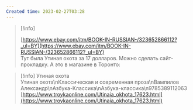 ```yaml
---
Created time: 2023-02-27T03:28
---
```

> [!info]  
>  
> [https://www.ebay.com/itm/BOOK-IN-RUSSIAN-/323652866112?_ul=BY](https://www.ebay.com/itm/BOOK-IN-RUSSIAN-/323652866112?_ul=BY)  
Тут была Утиная охота за 17 долларов. Можно сделать сайт-прокладку.
А это в магазине в Торонто:

> [!info] Утиная охота  
> Утиная охота\\nКлассическая и современная проза\\nВампилов Александр\\nАзбука-Классика\\nАзбука-классика\\n9785389112063  
> [https://www.troykaonline.com/Utinaia_okhota_17623.html](https://www.troykaonline.com/Utinaia_okhota_17623.html)